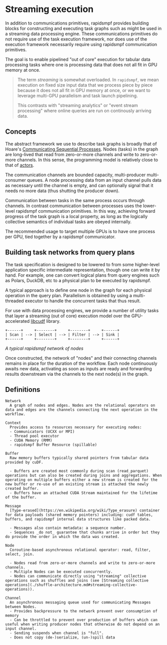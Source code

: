 # Streaming execution

In addition to communications primitives, rapidsmpf provides building
blocks for constructing and executing task graphs such as might be used in
a streaming data processing engine.  These communications primitives do not 
require use of the task execution framework, nor does use of the execution 
framework necessarily require using rapidsmpf communication primitives.

The goal is to enable pipelined "out of core" execution for tabular data
processing tasks where one is processing data that does not all fit in GPU
memory at once.

> The term _streaming_ is somewhat overloaded. In `rapidsmpf`, we mean
> execution on fixed size input data that we process piece by piece because
> it does not all fit in GPU memory at once, or we want to leverage multi-GPU
> parallelism and task launch pipelining.
> 
> This contrasts with "streaming analytics" or "event stream processing"
> where online queries are run on continously arriving data.


## Concepts

The abstract framework we use to describe task graphs is broadly that of
Hoare's [Communicating Sequential
Processes](https://en.wikipedia.org/wiki/Communicating_sequential_processes).
Nodes (tasks) in the graph are long-lived that read from zero-or-more
channels and write to zero-or-more channels. In this sense, the programming
model is relatively close to that of
[actors](https://en.wikipedia.org/wiki/Actor_model).

The communication channels are bounded capacity, multi-producer
multi-consumer queues. A node processing data from an input channel pulls
data as necessary until the channel is empty, and can optionally signal
that it needs no more data (thus shutting the producer down).

Communication between tasks in the same process occurs through channels. In
contrast communication between processes uses the lower-level rapidsmpf
communication primitives. In this way, achieving forward progress of the
task graph is a local property, as long as the logically collective
semantics of individual tasks are obeyed internally.

The recommended usage to target multiple GPUs is to have one process per
GPU, tied together by a rapidsmpf communicator.


## Building task networks from query plans

The task specification is designed to be lowered to from some higher-level
application specific intermediate representation, though one can write it
by hand.  For example, one can convert logical plans from query engines such as 
Polars, DuckDB, etc to a physical plan to be executed by rapidsmpf.

A typical approach is to define one node in the graph for each physical
operation in the query plan. Parallelism is obtained by using a
multi-threaded executor to handle the concurrent tasks that thus result.

For use with data processing engines, we provide a number of utility tasks
that layer a streaming (out of core) execution model over the
GPU-accelerated [libcudf](https://docs.rapids.ai/api/libcudf/stable/)
library.

```
+------+     +--------+     +--------+     +------+
| Scan | --> | Select | --> | Filter | --> | Sink |
+------+     +--------+     +--------+     +------+
```
*A typical rapidsmpf network of nodes*

 Once constructed, the network of "nodes" and their connecting channels remains in place for the duration of the workflow. Each node continuously awaits new data, activating as soon as inputs are ready and forwarding results downstream via the channels to the next node(s) in the graph.


## Definitions

```{glossary}
Network
  A graph of nodes and edges. Nodes are the relational operators on data and edges are the channels connecting the next operation in the workflow.

Context
  Provides access to resources necessary for executing nodes:
  - Communicators (UCXX or MPI)
  - Thread pool executor
  - CUDA Memory (RMM)
  - rapidsmpf Buffer Resource (spillable)

Buffer
  Raw memory buffers typically shared pointers from tabular data provided by cuDF.
  
  - Buffers are created most commonly during scan (read_parquet) operations but can also be created during joins and aggregations. When operating on multiple buffers either a new stream is created for the new buffer or re-use of an existing stream is attached the newly created buffer.
  - Buffers have an attached CUDA Stream maintained for the lifetime of the buffer.

Message
  [Type-erased](https://en.wikipedia.org/wiki/Type_erasure) container for data payloads (shared memory pointers) including: cudf tables, buffers, and rapidsmpf internal data structures like packed data.
  
  - Messages also contain metadata: a sequence number.
  - Sequences _do not_ guarantee that chunks arrive in order but they do provide the order in which the data was created.

Node
  Coroutine-based asynchronous relational operator: read, filter, select, join.
  
  - Nodes read from zero-or-more channels and write to zero-or-more channels.
  - Multiple Nodes can be executed concurrently.
  - Nodes can communicate directly using "streaming" collective operations such as shuffles and joins (see [Streaming collective operations](./shuffle-architecture.md#streaming-collective-operations)).

Channel
  An asynchronous messaging queue used for communicating Messages between Nodes.
  - Provides backpressure to the network prevent over consumption of memory
  - Can be throttled to prevent over production of buffers which can useful when writing producer nodes that otherwise do not depend on an input channel.
  - Sending suspends when channel is "full".
  - Does not copy (de-)serialize, (un-)spill data

```